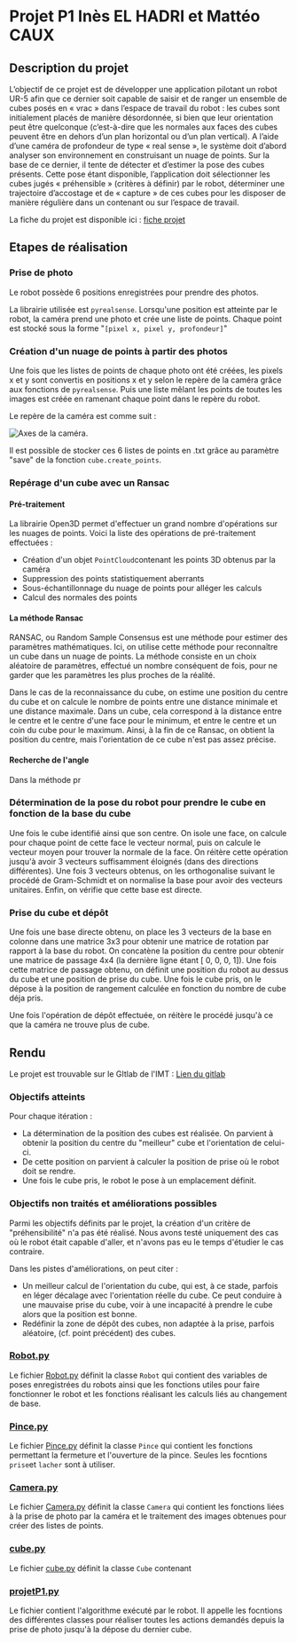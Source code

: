 # Projet P1 Inès EL HADRI et Mattéo CAUX    

## Description du projet

L’objectif de ce projet est de développer une application pilotant un robot UR-5 afin que ce dernier soit capable de saisir et de ranger un ensemble de cubes posés en « vrac » dans l’espace de travail du robot : les cubes sont initialement placés de manière désordonnée, si bien que leur orientation peut être quelconque (c’est-à-dire que les normales aux faces des cubes peuvent être en dehors d’un plan horizontal ou d’un plan vertical). A l’aide d’une caméra de profondeur de type « real sense », le système doit d’abord analyser son environnement en construisant un nuage de points. Sur la base de ce dernier, il tente de détecter et d’estimer la pose des cubes présents. Cette pose étant disponible, l’application doit sélectionner les cubes jugés « préhensible » (critères à définir) par le robot, déterminer une trajectoire d’accostage et de « capture » de ces cubes pour les disposer de manière régulière dans un contenant ou sur l’espace de travail.

La fiche du projet est disponible ici : [fiche projet](./UV_Projet_tri-robotise-prise-pieces-vrac.pdf)

## Etapes de réalisation

### Prise de photo

Le robot possède 6 positions enregistrées pour prendre des photos.

La librairie utilisée est `pyrealsense`.
Lorsqu'une position est atteinte par le robot, la caméra prend une photo et crée une liste de points. Chaque point est stocké sous la forme "`[pixel x, pixel y, profondeur]`" 

### Création d'un nuage de points à partir des photos

Une fois que les listes de points de chaque photo ont été créées, les pixels x et y sont convertis en positions x et y selon le repère de la caméra grâce aux fonctions de `pyrealsense`. Puis une liste mêlant les points de toutes les images est créée en ramenant chaque point dans le repère du robot.

Le repère de la caméra est comme suit :

![Axes de la caméra](https://www.intelrealsense.com/wp-content/uploads/2019/02/LRS_CS_axis_base.png "Axes de la caméra").

Il est possible de stocker ces 6 listes de points en .txt grâce au paramètre "save" de la fonction `cube.create_points`.

### Repérage d'un cube avec un Ransac

#### Pré-traitement
La librairie Open3D permet d'effectuer un grand nombre d'opérations sur les nuages de points. Voici la liste des opérations de pré-traitement effectuées :
- Création d'un objet `PointCloud`contenant les points 3D obtenus par la caméra
- Suppression des points statistiquement aberrants
- Sous-échantillonnage du nuage de points pour alléger les calculs
- Calcul des normales des points

#### La méthode Ransac
RANSAC, ou Random Sample Consensus est une méthode pour estimer des paramètres mathématiques. Ici, on utilise cette méthode pour reconnaître un cube dans un nuage de points. La méthode consiste en un choix aléatoire de paramètres, effectué un nombre conséquent de fois, pour ne garder que les paramètres les plus proches de la réalité.

Dans le cas de la reconnaissance du cube, on estime une position du centre du cube et on calcule le nombre de points entre une distance minimale et une distance maximale. Dans un cube, cela correspond à la distance entre le centre et le centre d'une face pour le minimum, et entre le centre et un coin du cube pour le maximum.
Ainsi, à la fin de ce Ransac, on obtient la position du centre, mais l'orientation de ce cube n'est pas assez précise.

#### Recherche de l'angle
Dans la méthode pr


### Détermination de la pose du robot pour prendre le cube en fonction de la base du cube

Une fois le cube identifié ainsi que son centre. On isole une face, on calcule pour chaque point de cette face le vecteur normal, puis on calcule le vecteur moyen pour trouver la normale de la face. On réitère cette opération jusqu'à avoir 3 vecteurs suffisamment éloignés (dans des directions différentes). Une fois 3 vecteurs obtenus, on les orthogonalise suivant le procédé de Gram-Schmidt et on normalise la base pour avoir des vecteurs unitaires. Enfin, on vérifie que cette base est directe.

### Prise du cube et dépôt

Une fois une base directe obtenu, on place les 3 vecteurs de la base en colonne dans une matrice 3x3 pour obtenir une matrice de rotation par rapport à la base du robot. On concatène la position du centre pour obtenir une matrice de passage 4x4 (la dernière ligne étant [ 0, 0, 0, 1]).
Une fois cette matrice de passage obtenu, on définit une position du robot au dessus du cube et une position de prise du cube.
Une fois le cube pris, on le dépose à la position de rangement calculée en fonction du nombre de cube déja pris.

Une fois l'opération de dépôt effectuée, on réitère le procédé jusqu'à ce que la caméra ne trouve plus de cube.

## Rendu 

Le projet est trouvable sur le GItlab de l'IMT : 
[Lien du gitlab](https://gvipers.imt-nord-europe.fr/ines.el.hadri/projetp1)

### Objectifs atteints

Pour chaque itération : 
- La détermination de la position des cubes est réalisée. On parvient à obtenir la position du centre du "meilleur" cube et l'orientation de celui-ci.
- De cette position on parvient à calculer la position de prise où le robot doit se rendre.
- Une fois le cube pris, le robot le pose à un emplacement définit.

### Objectifs non traités et améliorations possibles

Parmi les objectifs définits par le projet, la création d'un critère de "préhensibilité" n'a pas été réalisé. Nous avons testé uniquement des cas où le robot était capable d'aller, et n'avons pas eu le temps d'étudier le cas contraire.

Dans les pistes d'améliorations, on peut citer :
- Un meilleur calcul de l'orientation du cube, qui est, à ce stade, parfois en léger décalage avec l'orientation réelle du cube. Ce peut conduire à une mauvaise prise du cube, voir à une incapacité à prendre le cube alors que la position est bonne.
- Redéfinir la zone de dépôt des cubes, non adaptée à la prise, parfois aléatoire, (cf. point précédent) des cubes.

### [Robot.py](Robot.py)

Le fichier [Robot.py](Robot.py) définit la classe `Robot` qui contient des variables de poses enregistrées du robots ainsi que les fonctions utiles pour faire fonctionner le robot et les fonctions réalisant les calculs liés au changement de base.

### [Pince.py](Pince.py)

Le fichier [Pince.py](Pince.py) définit la classe `Pince` qui contient les fonctions permettant la fermeture et l'ouverture de la pince. Seules les focntions `prise`et `lacher` sont à utiliser.

### [Camera.py](Camera.py)

Le fichier [Camera.py](Camera.py) définit la classe `Camera` qui contient les fonctions liées à la prise de photo par la caméra et le traitement des images obtenues pour créer des listes de points.

### [cube.py](cube.py)

Le fichier [cube.py](cube.py) définit la classe `Cube` contenant 

### [projetP1.py](projetP1.py)

Le fichier contient l'algorithme exécuté par le robot. Il appelle les focntions des différentes classes pour réaliser toutes les actions demandés depuis la prise de photo jusqu'à la dépose du dernier cube.
